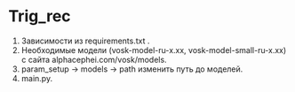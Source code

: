 # Trig_rec
1. Зависимости из requirements.txt .
2. Необходимые модели (vosk-model-ru-x.xx, vosk-model-small-ru-x.xx) с сайта alphacephei.com/vosk/models.
4. param_setup -> models -> path изменить путь до моделей.
5. main.py.
